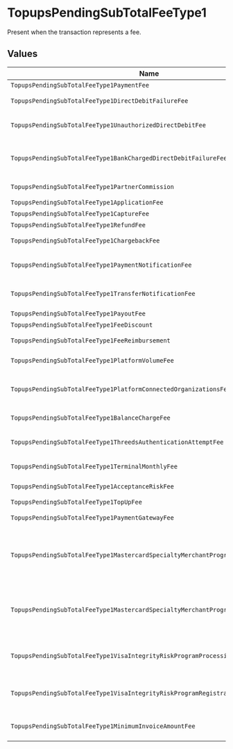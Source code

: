 # TopupsPendingSubTotalFeeType1

Present when the transaction represents a fee.


## Values

| Name                                                                             | Value                                                                            |
| -------------------------------------------------------------------------------- | -------------------------------------------------------------------------------- |
| `TopupsPendingSubTotalFeeType1PaymentFee`                                        | payment-fee                                                                      |
| `TopupsPendingSubTotalFeeType1DirectDebitFailureFee`                             | direct-debit-failure-fee                                                         |
| `TopupsPendingSubTotalFeeType1UnauthorizedDirectDebitFee`                        | unauthorized-direct-debit-fee                                                    |
| `TopupsPendingSubTotalFeeType1BankChargedDirectDebitFailureFee`                  | bank-charged-direct-debit-failure-fee                                            |
| `TopupsPendingSubTotalFeeType1PartnerCommission`                                 | partner-commission                                                               |
| `TopupsPendingSubTotalFeeType1ApplicationFee`                                    | application-fee                                                                  |
| `TopupsPendingSubTotalFeeType1CaptureFee`                                        | capture-fee                                                                      |
| `TopupsPendingSubTotalFeeType1RefundFee`                                         | refund-fee                                                                       |
| `TopupsPendingSubTotalFeeType1ChargebackFee`                                     | chargeback-fee                                                                   |
| `TopupsPendingSubTotalFeeType1PaymentNotificationFee`                            | payment-notification-fee                                                         |
| `TopupsPendingSubTotalFeeType1TransferNotificationFee`                           | transfer-notification-fee                                                        |
| `TopupsPendingSubTotalFeeType1PayoutFee`                                         | payout-fee                                                                       |
| `TopupsPendingSubTotalFeeType1FeeDiscount`                                       | fee-discount                                                                     |
| `TopupsPendingSubTotalFeeType1FeeReimbursement`                                  | fee-reimbursement                                                                |
| `TopupsPendingSubTotalFeeType1PlatformVolumeFee`                                 | platform-volume-fee                                                              |
| `TopupsPendingSubTotalFeeType1PlatformConnectedOrganizationsFee`                 | platform-connected-organizations-fee                                             |
| `TopupsPendingSubTotalFeeType1BalanceChargeFee`                                  | balance-charge-fee                                                               |
| `TopupsPendingSubTotalFeeType1ThreedsAuthenticationAttemptFee`                   | 3ds-authentication-attempt-fee                                                   |
| `TopupsPendingSubTotalFeeType1TerminalMonthlyFee`                                | terminal-monthly-fee                                                             |
| `TopupsPendingSubTotalFeeType1AcceptanceRiskFee`                                 | acceptance-risk-fee                                                              |
| `TopupsPendingSubTotalFeeType1TopUpFee`                                          | top-up-fee                                                                       |
| `TopupsPendingSubTotalFeeType1PaymentGatewayFee`                                 | payment-gateway-fee                                                              |
| `TopupsPendingSubTotalFeeType1MastercardSpecialtyMerchantProgramProcessingFee`   | mastercard-specialty-merchant-program-processing-fee                             |
| `TopupsPendingSubTotalFeeType1MastercardSpecialtyMerchantProgramRegistrationFee` | mastercard-specialty-merchant-program-registration-fee                           |
| `TopupsPendingSubTotalFeeType1VisaIntegrityRiskProgramProcessingFee`             | visa-integrity-risk-program-processing-fee                                       |
| `TopupsPendingSubTotalFeeType1VisaIntegrityRiskProgramRegistrationFee`           | visa-integrity-risk-program-registration-fee                                     |
| `TopupsPendingSubTotalFeeType1MinimumInvoiceAmountFee`                           | minimum-invoice-amount-fee                                                       |